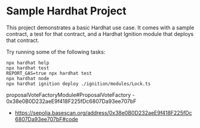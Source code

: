 # Sample Hardhat Project

This project demonstrates a basic Hardhat use case. It comes with a sample contract, a test for that contract, and a Hardhat Ignition module that deploys that contract.

Try running some of the following tasks:

```shell
npx hardhat help
npx hardhat test
REPORT_GAS=true npx hardhat test
npx hardhat node
npx hardhat ignition deploy ./ignition/modules/Lock.ts
```
proposalVoteFactoryModule#ProposalVoteFactory - 0x38e0B0D232aeE9f418F225fDc6807Da93ee707bF

  - https://sepolia.basescan.org/address/0x38e0B0D232aeE9f418F225fDc6807Da93ee707bF#code

